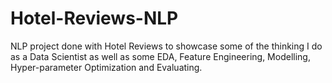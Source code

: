 # Hotel-Reviews-NLP

NLP project done with Hotel Reviews to showcase some of the thinking I do as a Data Scientist as well
as some EDA, Feature Engineering, Modelling, Hyper-parameter Optimization and Evaluating.
